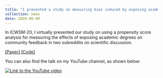```yaml
---
title: "I presented a study on measuring bias induced by exposing academic degrees at ICWSM-20."
collection: news
date: 2020-06-09
---
```


In ICWSM-20, I virtually presented our study on using a propensity score analysis for measuring the effects of exposing academic degrees on community feedback in two subreddits on scientific discussion. 

[[Paper]](https://www.aaai.org/ojs/index.php/ICWSM/article/view/7321/7175) [[Code]](https://github.com/bywords/icwsm20_redditscience_propensity)

You can also find the talk on my YouTube channel, as shown below:

[![Link to the YouTube video](https://img.youtube.com/vi/r_AILaJb3z0/0.jpg)](https://www.youtube.com/watch?v=r_AILaJb3z0) 


